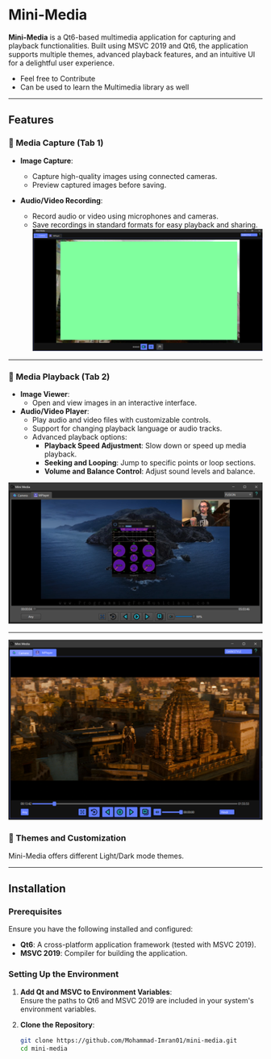 # Mini-Media

**Mini-Media** is a Qt6-based multimedia application for capturing and playback functionalities. Built using MSVC 2019 and Qt6, the application supports multiple themes, advanced playback features, and an intuitive UI for a delightful user experience.


- Feel free to Contribute
- Can be used to learn the Multimedia library as well
---

## Features

### 📸 Media Capture (Tab 1)
- **Image Capture**:  
  - Capture high-quality images using connected cameras.  
  - Preview captured images before saving.  

- **Audio/Video Recording**:  
  - Record audio or video using microphones and cameras.  
  - Save recordings in standard formats for easy playback and sharing.  
![Capture/Record](./demo/cameraInAction.png)

---

### 🎥 Media Playback (Tab 2)
- **Image Viewer**:  
  - Open and view images in an interactive interface.  
- **Audio/Video Player**:  
  - Play audio and video files with customizable controls.  
  - Support for changing playback language or audio tracks.  
  - Advanced playback options:  
    - **Playback Speed Adjustment**: Slow down or speed up media playback.  
    - **Seeking and Looping**: Jump to specific points or loop sections.  
    - **Volume and Balance Control**: Adjust sound levels and balance.

![Play](./demo/playVideoDarkMode.png)


---
![Play](./demo/AnotherThemeVideo.png)
### 🎨 Themes and Customization
Mini-Media offers different Light/Dark mode themes. 

---

## Installation

### Prerequisites
Ensure you have the following installed and configured:
- **Qt6**: A cross-platform application framework (tested with MSVC 2019).  
- **MSVC 2019**: Compiler for building the application.  

### Setting Up the Environment
1. **Add Qt and MSVC to Environment Variables**:  
   Ensure the paths to Qt6 and MSVC 2019 are included in your system's environment variables.

2. **Clone the Repository**:
   ```bash
   git clone https://github.com/Mohammad-Imran01/mini-media.git
   cd mini-media
